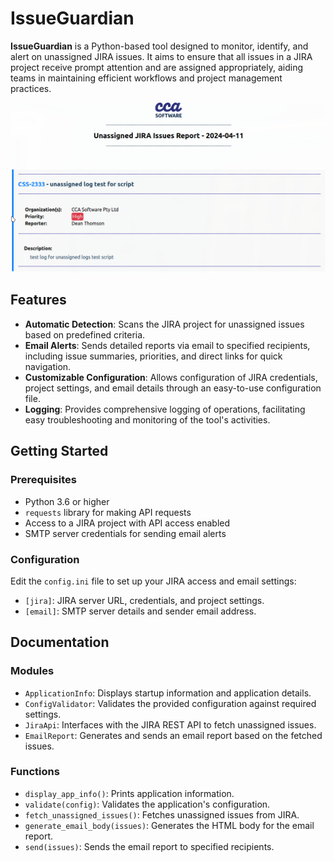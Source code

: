 # IssueGuardian

**IssueGuardian** is a Python-based tool designed to monitor, identify, and alert on unassigned JIRA issues. It aims to ensure that all issues in a JIRA project receive prompt attention and are assigned appropriately, aiding teams in maintaining efficient workflows and project management practices.

<img style="display: block; margin-left: auto; margin-right: auto;" src="https://github.com/grahfmusic/issueguardian/blob/master/imgs/readme_header.png?raw=true" alt="readme header"></img>

## Features

- **Automatic Detection**: Scans the JIRA project for unassigned issues based on predefined criteria.
- **Email Alerts**: Sends detailed reports via email to specified recipients, including issue summaries, priorities, and direct links for quick navigation.
- **Customizable Configuration**: Allows configuration of JIRA credentials, project settings, and email details through an easy-to-use configuration file.
- **Logging**: Provides comprehensive logging of operations, facilitating easy troubleshooting and monitoring of the tool's activities.

## Getting Started

### Prerequisites

- Python 3.6 or higher
- `requests` library for making API requests
- Access to a JIRA project with API access enabled
- SMTP server credentials for sending email alerts

### Configuration

Edit the `config.ini` file to set up your JIRA access and email settings:

- `[jira]`: JIRA server URL, credentials, and project settings.
- `[email]`: SMTP server details and sender email address.

## Documentation

### Modules

- `ApplicationInfo`: Displays startup information and application details.
- `ConfigValidator`: Validates the provided configuration against required settings.
- `JiraApi`: Interfaces with the JIRA REST API to fetch unassigned issues.
- `EmailReport`: Generates and sends an email report based on the fetched issues.

### Functions

- `display_app_info()`: Prints application information.
- `validate(config)`: Validates the application's configuration.
- `fetch_unassigned_issues()`: Fetches unassigned issues from JIRA.
- `generate_email_body(issues)`: Generates the HTML body for the email report.
- `send(issues)`: Sends the email report to specified recipients.
